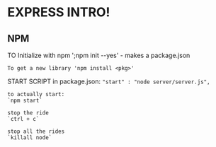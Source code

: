# EXPRESS INTRO!

## NPM
TO Initialize with npm ';npm init --yes'
    - makes a package.json

    To get a new library 'npm install <pkg>'

START SCRIPT in package.json:
    `"start" : "node server/server.js",`

    to actually start:
    `npm start`

    stop the ride
    `ctrl + c`

    stop all the rides
    `killall node`